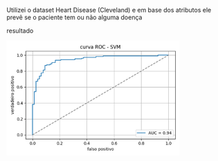 Utilizei o dataset Heart Disease (Cleveland) e em base dos atributos ele prevê se o paciente tem ou não alguma doença

resultado 

<img src="/coracao-svm/curva-roc-svm.png" width="400" alt="curva roc svm"/>

